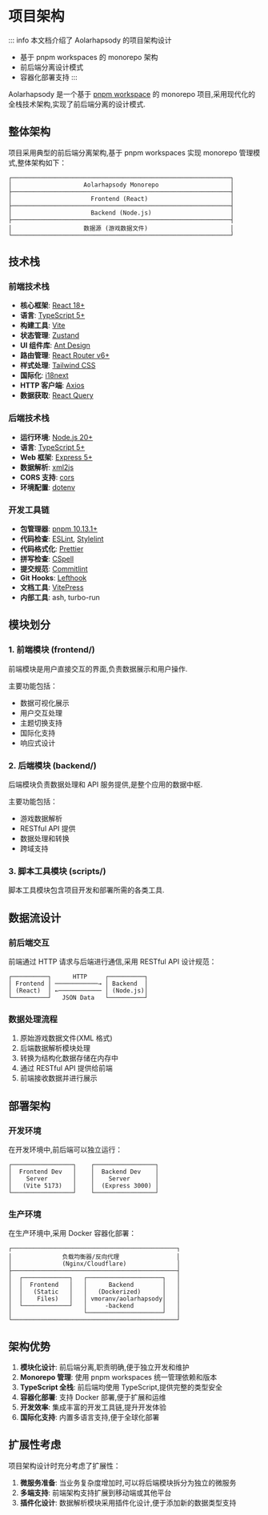# 项目架构

::: info 本文档介绍了 Aolarhapsody 的项目架构设计

- 基于 pnpm workspaces 的 monorepo 架构
- 前后端分离设计模式
- 容器化部署支持
  :::

Aolarhapsody 是一个基于 [pnpm workspace](https://pnpm.io/workspaces) 的 monorepo 项目,采用现代化的全栈技术架构,实现了前后端分离的设计模式.

## 整体架构

项目采用典型的前后端分离架构,基于 pnpm workspaces 实现 monorepo 管理模式,整体架构如下：

```
┌─────────────────────────────────────────────────────────────┐
│                    Aolarhapsody Monorepo                    │
├─────────────────────────────────────────────────────────────┤
│                      Frontend (React)                       │
├─────────────────────────────────────────────────────────────┤
│                      Backend (Node.js)                      │
├─────────────────────────────────────────────────────────────┤
│                    数据源 (游戏数据文件)                       │
└─────────────────────────────────────────────────────────────┘
```

## 技术栈

### 前端技术栈

- **核心框架**: [React 18+](https://reactjs.org/)
- **语言**: [TypeScript 5+](https://www.typescriptlang.org/)
- **构建工具**: [Vite](https://vitejs.dev/)
- **状态管理**: [Zustand](https://github.com/pmndrs/zustand)
- **UI 组件库**: [Ant Design](https://ant.design/)
- **路由管理**: [React Router v6+](https://reactrouter.com/)
- **样式处理**: [Tailwind CSS](https://tailwindcss.com/)
- **国际化**: [i18next](https://www.i18next.com/)
- **HTTP 客户端**: [Axios](https://axios-http.com/)
- **数据获取**: [React Query](https://tanstack.com/query/latest)

### 后端技术栈

- **运行环境**: [Node.js 20+](https://nodejs.org/)
- **语言**: [TypeScript 5+](https://www.typescriptlang.org/)
- **Web 框架**: [Express 5+](https://expressjs.com/)
- **数据解析**: [xml2js](https://github.com/Leonidas-from-XIV/node-xml2js)
- **CORS 支持**: [cors](https://github.com/expressjs/cors)
- **环境配置**: [dotenv](https://github.com/motdotla/dotenv)

### 开发工具链

- **包管理器**: [pnpm 10.13.1+](https://pnpm.io/)
- **代码检查**: [ESLint](https://eslint.org/), [Stylelint](https://stylelint.io/)
- **代码格式化**: [Prettier](https://prettier.io/)
- **拼写检查**: [CSpell](https://cspell.org/)
- **提交规范**: [Commitlint](https://commitlint.js.org/)
- **Git Hooks**: [Lefthook](https://github.com/evilmartians/lefthook)
- **文档工具**: [VitePress](https://vitepress.dev/)
- **内部工具**: ash, turbo-run

## 模块划分

### 1. 前端模块 (frontend/)

前端模块是用户直接交互的界面,负责数据展示和用户操作.

主要功能包括：

- 数据可视化展示
- 用户交互处理
- 主题切换支持
- 国际化支持
- 响应式设计

### 2. 后端模块 (backend/)

后端模块负责数据处理和 API 服务提供,是整个应用的数据中枢.

主要功能包括：

- 游戏数据解析
- RESTful API 提供
- 数据处理和转换
- 跨域支持

### 3. 脚本工具模块 (scripts/)

脚本工具模块包含项目开发和部署所需的各类工具.

## 数据流设计

### 前后端交互

前端通过 HTTP 请求与后端进行通信,采用 RESTful API 设计规范：

```
┌──────────┐      HTTP     ┌──────────┐
│ Frontend │ ────────────→ │ Backend  │
│ (React)  │ ←──────────── │ (Node.js)│
└──────────┘   JSON Data   └──────────┘
```

### 数据处理流程

1. 原始游戏数据文件(XML 格式)
2. 后端数据解析模块处理
3. 转换为结构化数据存储在内存中
4. 通过 RESTful API 提供给前端
5. 前端接收数据并进行展示

## 部署架构

### 开发环境

在开发环境中,前后端可以独立运行：

```
┌─────────────────┐    ┌─────────────────┐
│  Frontend Dev   │    │  Backend Dev    │
│    Server       │    │    Server       │
│   (Vite 5173)   │    │  (Express 3000) │
└─────────────────┘    └─────────────────┘
```

### 生产环境

在生产环境中,采用 Docker 容器化部署：

```
┌──────────────────────────────────────────────┐
│              负载均衡器/反向代理                │
│              (Nginx/Cloudflare)              │
├──────────────────────────────────────────────┤
│  ┌─────────────┐   ┌─────────────────────┐   │
│  │  Frontend   │   │      Backend        │   │
│  │   (Static   │   │   (Dockerized)      │   │
│  │    Files)   │   │ vmoranv/aolarhapsody│   │
│  └─────────────┘   │     -backend        │   │
│                    └─────────────────────┘   │
└──────────────────────────────────────────────┘
```

## 架构优势

1. **模块化设计**: 前后端分离,职责明确,便于独立开发和维护
2. **Monorepo 管理**: 使用 pnpm workspaces 统一管理依赖和版本
3. **TypeScript 全栈**: 前后端均使用 TypeScript,提供完整的类型安全
4. **容器化部署**: 支持 Docker 部署,便于扩展和运维
5. **开发效率**: 集成丰富的开发工具链,提升开发体验
6. **国际化支持**: 内置多语言支持,便于全球化部署

## 扩展性考虑

项目架构设计时充分考虑了扩展性：

1. **微服务准备**: 当业务复杂度增加时,可以将后端模块拆分为独立的微服务
2. **多端支持**: 前端架构支持扩展到移动端或其他平台
3. **插件化设计**: 数据解析模块采用插件化设计,便于添加新的数据类型支持
